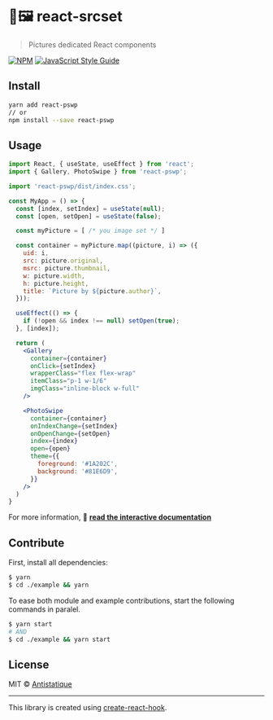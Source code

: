 # 📐🖼️ react-srcset

> Pictures dedicated React components

[![NPM](https://img.shields.io/npm/v/react-pswp.svg)](https://www.npmjs.com/package/react-pswp) [![JavaScript Style Guide](https://img.shields.io/badge/code_style-standard-brightgreen.svg)](https://standardjs.com)

## Install

```bash
yarn add react-pswp
// or
npm install --save react-pswp
```

## Usage

```jsx
import React, { useState, useEffect } from 'react';
import { Gallery, PhotoSwipe } from 'react-pswp';

import 'react-pswp/dist/index.css';

const MyApp = () => {
  const [index, setIndex] = useState(null);
  const [open, setOpen] = useState(false);

  const myPicture = [ /* you image set */ ]

  const container = myPicture.map((picture, i) => ({
    uid: i,
    src: picture.original,
    msrc: picture.thumbnail,
    w: picture.width,
    h: picture.height,
    title: `Picture by ${picture.author}`,
  }));

  useEffect(() => {
    if (!open && index !== null) setOpen(true);
  }, [index]);

  return (
    <Gallery
      container={container}
      onClick={setIndex}
      wrapperClass="flex flex-wrap"
      itemClass="p-1 w-1/6"
      imgClass="inline-block w-full"
    />

    <PhotoSwipe
      container={container}
      onIndexChange={setIndex}
      onOpenChange={setOpen}
      index={index}
      open={open}
      theme={{
        foreground: '#1A202C',
        background: '#81E6D9',
      }}
    />
  )
}
```

For more information, 📗 **[read the interactive documentation](https://antistatique.github.io/react-pswp)**


## Contribute

First, install all dependencies:

```bash
$ yarn
$ cd ./example && yarn
```

To ease both module and example contributions, start the following commands in paralel.

```bash
$ yarn start
# AND
$ cd ./example && yarn start
```

## License

MIT © [Antistatique](https://github.com/Antistatique)

---

This library is created using [create-react-hook](https://github.com/hermanya/create-react-hook).

